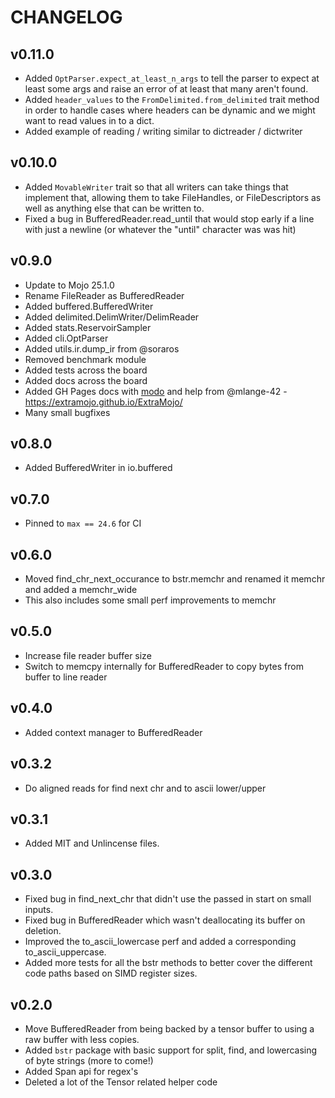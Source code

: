 # CHANGELOG

## v0.11.0

- Added `OptParser.expect_at_least_n_args` to tell the parser to expect at least some args and raise an error of at least that many aren't found.
- Added `header_values` to the `FromDelimited.from_delimited` trait method in order to handle cases where headers can be dynamic and we might want to read values in to a dict.
- Added example of reading / writing similar to dictreader / dictwriter

## v0.10.0 

- Added `MovableWriter` trait so that all writers can take things that implement that, allowing them to take FileHandles, or FileDescriptors
  as well as anything else that can be written to.
- Fixed a bug in BufferedReader.read_until that would stop early if a line with just a newline (or whatever the "until" character was was hit)

## v0.9.0

- Update to Mojo 25.1.0
- Rename FileReader as BufferedReader
- Added buffered.BufferedWriter
- Added delimited.DelimWriter/DelimReader
- Added stats.ReservoirSampler
- Added cli.OptParser
- Added utils.ir.dump_ir from @soraros
- Removed benchmark module
- Added tests across the board
- Added docs across the board
- Added GH Pages docs with [modo](https://github.com/mlange-42/modo) and help from @mlange-42 - https://extramojo.github.io/ExtraMojo/
- Many small bugfixes

## v0.8.0

- Added BufferedWriter in io.buffered

## v0.7.0

- Pinned to `max == 24.6` for CI

## v0.6.0

- Moved find_chr_next_occurance to bstr.memchr and renamed it memchr and added a memchr_wide
- This also includes some small perf improvements to memchr

## v0.5.0

- Increase file reader buffer size
- Switch to memcpy internally for BufferedReader to copy bytes from buffer to line reader

## v0.4.0

- Added context manager to BufferedReader

## v0.3.2

- Do aligned reads for find next chr and to ascii lower/upper

## v0.3.1

- Added MIT and Unlincense files.

## v0.3.0

- Fixed bug in find_next_chr that didn't use the passed in start on small inputs.
- Fixed bug in BufferedReader which wasn't deallocating its buffer on deletion.
- Improved the to_ascii_lowercase perf and added a corresponding to_ascii_uppercase.
- Added more tests for all the bstr methods to better cover the different code paths based on SIMD register sizes.

## v0.2.0

- Move BufferedReader from being backed by a tensor buffer to using a raw buffer with less copies.
- Added `bstr` package with basic support for split, find, and lowercasing of byte strings (more to come!)
- Added Span api for regex's
- Deleted a lot of the Tensor related helper code
